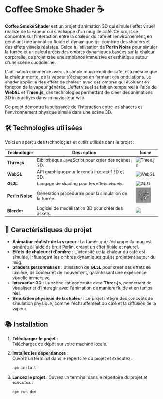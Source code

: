 # Coffee Smoke Shader ☕ 

**Coffee Smoke Shader** est un projet d'animation 3D qui simule l'effet visuel réaliste de la vapeur qui s'échappe d'un mug de café. Ce projet se concentre sur l'interaction entre la chaleur du café et l'environnement, en générant une animation fluide et dynamique qui combine des shaders et des effets visuels réalistes. Grâce à l'utilisation de **Perlin Noise** pour simuler la fumée et un calcul précis des ombres dynamiques basées sur la chaleur corporelle, ce projet crée une ambiance immersive et esthétique autour d'une scène quotidienne.

L'animation commence avec un simple mug rempli de café, et à mesure que la chaleur monte, de la vapeur s'échappe en formant des ondulations. Le shader applique des effets de chaleur, avec des ombres qui évoluent en fonction de la vapeur générée. L'effet visuel se fait en temps réel à l'aide de **WebGL** et **Three.js**, des technologies permettant de créer des animations 3D interactives dans un navigateur web. 

Ce projet démontre la puissance de l'interaction entre les shaders et l'environnement physique simulé dans une scène 3D.

## 🛠 **Technologies utilisées**

Voici un aperçu des technologies et outils utilisés dans le projet :

| Technologie      | Description                                              | Icone                                                                                                        |
|------------------|----------------------------------------------------------|--------------------------------------------------------------------------------------------------------------|
| **Three.js**     | Bibliothèque JavaScript pour créer des scènes 3D.        | ![Three.js](https://threejs.org/favicon.ico)                                                                 |
| **WebGL**        | API graphique pour le rendu interactif 2D et 3D.         | ![WebGL](https://img.icons8.com/ios-filled/50/000000/webgl.png)                                              |
| **GLSL**         | Langage de shading pour les effets visuels.              | ![GLSL](https://img.icons8.com/color/50/000000/code.png)                                                     |
| **Perlin Noise** | Génération procédurale pour la simulation de la fumée.   | <img src="https://github.com/hNnicolas/raging-sea-project/raw/main/3dperlinnoise-variant2.jpeg" width="50" />|
| **Blender**      | Logiciel de modélisation 3D pour créer des assets.       | <img src="https://www.blender.org/favicon.ico" width="50" />                                                 |

## 🌟 **Caractéristiques du projet**

- **Animation réaliste de la vapeur** : La fumée qui s'échappe du mug est générée à l'aide de bruit Perlin, créant un effet fluide et naturel.
- **Effets de chaleur et d'ombre** : L'intensité de la chaleur du café est simulée, influençant les ombres dynamiques qui se projettent autour du mug.
- **Shaders personnalisés** : Utilisation de **GLSL** pour créer des effets de lumière, de couleur et de mouvement, garantissant une expérience visuelle immersive.
- **Interaction 3D** : La scène est construite avec **Three.js**, permettant de visualiser et d'interagir avec l'animation de manière fluide et en temps réel.
- **Simulation physique de la chaleur** : Le projet intègre des concepts de simulation physique, comme l'échauffement du café et la diffusion de la vapeur.


## 📚 **Installation**  

1. **Téléchargez le projet** :  
   Téléchargez ce dépôt sur votre machine locale.  

2. **Installez les dépendances** :  
   Ouvrez un terminal dans le répertoire du projet et exécutez :  
   ```bash
   npm install

3. **Lancez le projet** :
   Ouvrez un terminal dans le répertoire du projet et exécutez :
   ```bash
   npm run dev
